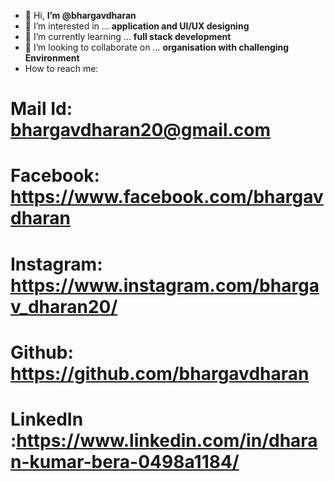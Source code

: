 - 👋 Hi, **I’m @bhargavdharan**
- 👀 I’m interested in ... **application and UI/UX designing**
- 🌱 I’m currently learning ... **full stack development**
- 💞️ I’m looking to collaborate on ... **organisation with challenging Environment**
-  How to reach me:

# Mail Id: bhargavdharan20@gmail.com

# Facebook: https://www.facebook.com/bhargavdharan

# Instagram: https://www.instagram.com/bhargav_dharan20/

# Github: https://github.com/bhargavdharan

# LinkedIn :https://www.linkedin.com/in/dharan-kumar-bera-0498a1184/



<!---
bhargavdharan/bhargavdharan is a ✨ special ✨ repository because its `README.md` (this file) appears on your GitHub profile.
You can click the Preview link to take a look at your changes.
--->
